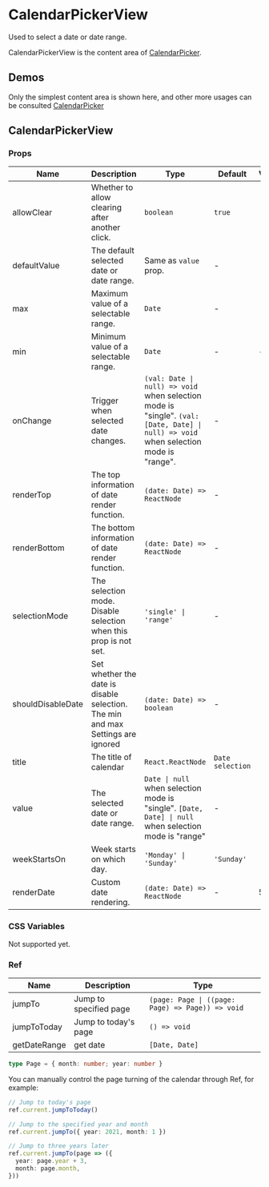 # CalendarPickerView <Experimental></Experimental>

Used to select a date or date range.

CalendarPickerView is the content area of [CalendarPicker](/components/calendar-picker).

## Demos

Only the simplest content area is shown here, and other more usages can be consulted [CalendarPicker](/components/calendar-picker)

<code src="./demos/demo1.tsx"></code>

## CalendarPickerView

### Props

| Name | Description | Type | Default | Version |
| --- | --- | --- | --- | --- |
| allowClear | Whether to allow clearing after another click. | `boolean` | `true` |
| defaultValue | The default selected date or date range. | Same as `value` prop. | - |
| max | Maximum value of a selectable range. | `Date` | - |
| min | Minimum value of a selectable range. | `Date` | - | - |
| onChange | Trigger when selected date changes. | `(val: Date \| null) => void` when selection mode is "single". `(val: [Date, Date] \| null) => void` when selection mode is "range". | - |
| renderTop | The top information of date render function. | `(date: Date) => ReactNode` | - |
| renderBottom | The bottom information of date render function. | `(date: Date) => ReactNode` | - |
| selectionMode | The selection mode. Disable selection when this prop is not set. | `'single' \| 'range'` | - |
| shouldDisableDate | Set whether the date is disable selection. The min and max Settings are ignored | `(date: Date) => boolean` | - |
| title | The title of calendar | `React.ReactNode` | `Date selection` |
| value | The selected date or date range. | `Date \| null` when selection mode is "single". `[Date, Date] \| null` when selection mode is "range" | - |
| weekStartsOn | Week starts on which day. | `'Monday' \| 'Sunday'` | `'Sunday'` |
| renderDate | Custom date rendering. | `(date: Date) => ReactNode` | - | 5.28.0 |

### CSS Variables

Not supported yet.

### Ref

| Name | Description | Type |
| --- | --- | --- |
| jumpTo | Jump to specified page | `(page: Page \| ((page: Page) => Page)) => void` |
| jumpToToday | Jump to today's page | `() => void` |
| getDateRange | get date | `[Date, Date]` |

```ts
type Page = { month: number; year: number }
```

You can manually control the page turning of the calendar through Ref, for example:

```ts
// Jump to today's page
ref.current.jumpToToday()

// Jump to the specified year and month
ref.current.jumpTo({ year: 2021, month: 1 })

// Jump to three years later
ref.current.jumpTo(page => ({
  year: page.year + 3,
  month: page.month,
}))
```
